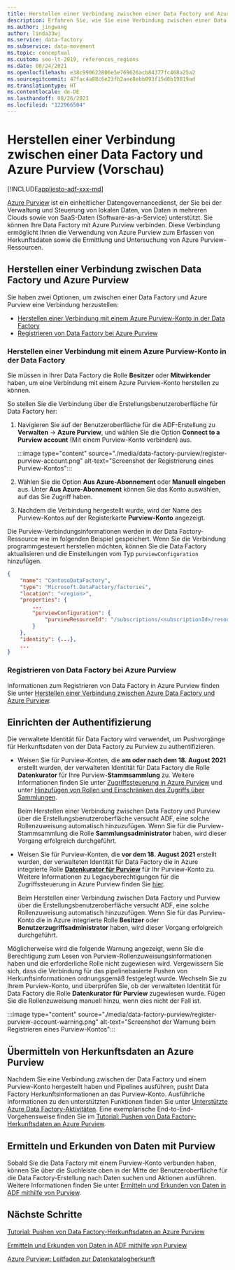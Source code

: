 ```yaml
---
title: Herstellen einer Verbindung zwischen einer Data Factory und Azure Purview
description: Erfahren Sie, wie Sie eine Verbindung zwischen einer Data Factory und Azure Purview herstellen.
ms.author: jingwang
author: linda33wj
ms.service: data-factory
ms.subservice: data-movement
ms.topic: conceptual
ms.custom: seo-lt-2019, references_regions
ms.date: 08/24/2021
ms.openlocfilehash: e38c990622806e5e769626acb84377fc468a25a2
ms.sourcegitcommit: 47fac4a88c6e23fb2aee8ebb093f15d8b19819ad
ms.translationtype: HT
ms.contentlocale: de-DE
ms.lasthandoff: 08/26/2021
ms.locfileid: "122966504"
---
```

# <a name="connect-data-factory-to-azure-purview-preview"></a>Herstellen einer Verbindung zwischen einer Data Factory und Azure Purview (Vorschau)

[!INCLUDE[appliesto-adf-xxx-md](includes/appliesto-adf-xxx-md.md)]

[Azure Purview](../purview/overview.md) ist ein einheitlicher Datengovernancedienst, der Sie bei der Verwaltung und Steuerung von lokalen Daten, von Daten in mehreren Clouds sowie von SaaS-Daten (Software-as-a-Service) unterstützt. Sie können Ihre Data Factory mit Azure Purview verbinden. Diese Verbindung ermöglicht Ihnen die Verwendung von Azure Purview zum Erfassen von Herkunftsdaten sowie die Ermittlung und Untersuchung von Azure Purview-Ressourcen.

## <a name="connect-data-factory-to-azure-purview"></a>Herstellen einer Verbindung zwischen Data Factory und Azure Purview

Sie haben zwei Optionen, um zwischen einer Data Factory und Azure Purview eine Verbindung herzustellen:

- [Herstellen einer Verbindung mit einem Azure Purview-Konto in der Data Factory](#connect-to-azure-purview-account-in-data-factory)
- [Registrieren von Data Factory bei Azure Purview](#register-data-factory-in-azure-purview)

### <a name="connect-to-azure-purview-account-in-data-factory"></a>Herstellen einer Verbindung mit einem Azure Purview-Konto in der Data Factory

Sie müssen in Ihrer Data Factory die Rolle **Besitzer** oder **Mitwirkender** haben, um eine Verbindung mit einem Azure Purview-Konto herstellen zu können.

So stellen Sie die Verbindung über die Erstellungsbenutzeroberfläche für Data Factory her:

1. Navigieren Sie auf der Benutzeroberfläche für die ADF-Erstellung zu **Verwalten** -> **Azure Purview**, und wählen Sie die Option **Connect to a Purview account** (Mit einem Purview-Konto verbinden) aus. 

    :::image type="content" source="./media/data-factory-purview/register-purview-account.png" alt-text="Screenshot der Registrierung eines Purview-Kontos":::

2. Wählen Sie die Option **Aus Azure-Abonnement** oder **Manuell eingeben** aus. Unter **Aus Azure-Abonnement** können Sie das Konto auswählen, auf das Sie Zugriff haben.

3. Nachdem die Verbindung hergestellt wurde, wird der Name des Purview-Kontos auf der Registerkarte **Purview-Konto** angezeigt.

Die Purview-Verbindungsinformationen werden in der Data Factory-Ressource wie im folgenden Beispiel gespeichert. Wenn Sie die Verbindung programmgesteuert herstellen möchten, können Sie die Data Factory aktualisieren und die Einstellungen vom Typ `purviewConfiguration` hinzufügen.

```json
{
    "name": "ContosoDataFactory",
    "type": "Microsoft.DataFactory/factories",
    "location": "<region>",
    "properties": {
        ...
        "purviewConfiguration": {
            "purviewResourceId": "/subscriptions/<subscriptionId>/resourceGroups/<resourceGroupname>/providers/Microsoft.Purview/accounts/<PurviewAccountName>"
        }
    },
    "identity": {...},
    ...
}
```

### <a name="register-data-factory-in-azure-purview"></a>Registrieren von Data Factory bei Azure Purview

Informationen zum Registrieren von Data Factory in Azure Purview finden Sie unter [Herstellen einer Verbindung zwischen Azure Data Factory und Azure Purview](../purview/how-to-link-azure-data-factory.md).

## <a name="set-up-authentication"></a>Einrichten der Authentifizierung

Die verwaltete Identität für Data Factory wird verwendet, um Pushvorgänge für Herkunftsdaten von der Data Factory zu Purview zu authentifizieren. 

- Weisen Sie für Purview-Konten, die **am oder nach dem 18. August 2021** erstellt wurden, der verwalteten Identität für Data Factory die Rolle **Datenkurator** für Ihre Purview-**Stammsammlung** zu. Weitere Informationen finden Sie unter [Zugriffssteuerung in Azure Purview](../purview/catalog-permissions.md) und unter [Hinzufügen von Rollen und Einschränken des Zugriffs über Sammlungen](../purview/how-to-create-and-manage-collections.md#add-roles-and-restrict-access-through-collections).

    Beim Herstellen einer Verbindung zwischen Data Factory und Purview über die Erstellungsbenutzeroberfläche versucht ADF, eine solche Rollenzuweisung automatisch hinzuzufügen. Wenn Sie für die Purview-Stammsammlung die Rolle **Sammlungsadministrator** haben, wird dieser Vorgang erfolgreich durchgeführt.

- Weisen Sie für Purview-Konten, die **vor dem 18. August 2021** erstellt wurden, der verwalteten Identität für Data Factory die in Azure integrierte Rolle [**Datenkurator für Purview**](../role-based-access-control/built-in-roles.md#purview-data-curator) für Ihr Purview-Konto zu. Weitere Informationen zu Legacyberechtigungen für die Zugriffssteuerung in Azure Purview finden Sie [hier](../purview/catalog-permissions.md#legacy-permission-guide).

    Beim Herstellen einer Verbindung zwischen Data Factory und Purview über die Erstellungsbenutzeroberfläche versucht ADF, eine solche Rollenzuweisung automatisch hinzuzufügen. Wenn Sie für das Purview-Konto die in Azure integrierte Rolle **Besitzer** oder **Benutzerzugriffsadministrator** haben, wird dieser Vorgang erfolgreich durchgeführt.

Möglicherweise wird die folgende Warnung angezeigt, wenn Sie die Berechtigung zum Lesen von Purview-Rollenzuweisungsinformationen haben und die erforderliche Rolle nicht zugewiesen wird. Vergewissern Sie sich, dass die Verbindung für das pipelinebasierte Pushen von Herkunftsinformationen ordnungsgemäß festgelegt wurde. Wechseln Sie zu Ihrem Purview-Konto, und überprüfen Sie, ob der verwalteten Identität für Data Factory die Rolle **Datenkurator für Purview** zugewiesen wurde. Fügen Sie die Rollenzuweisung manuell hinzu, wenn dies nicht der Fall ist.

:::image type="content" source="./media/data-factory-purview/register-purview-account-warning.png" alt-text="Screenshot der Warnung beim Registrieren eines Purview-Kontos":::

## <a name="report-lineage-data-to-azure-purview"></a>Übermitteln von Herkunftsdaten an Azure Purview

Nachdem Sie eine Verbindung zwischen der Data Factory und einem Purview-Konto hergestellt haben und Pipelines ausführen, pusht Data Factory Herkunftsinformationen an das Purview-Konto. Ausführliche Informationen zu den unterstützten Funktionen finden Sie unter [Unterstützte Azure Data Factory-Aktivitäten](../purview/how-to-link-azure-data-factory.md#supported-azure-data-factory-activities). Eine exemplarische End-to-End-Vorgehensweise finden Sie im [Tutorial: Pushen von Data Factory-Herkunftsdaten an Azure Purview](tutorial-push-lineage-to-purview.md).

## <a name="discover-and-explore-data-using-purview"></a>Ermitteln und Erkunden von Daten mit Purview

Sobald Sie die Data Factory mit einem Purview-Konto verbunden haben, können Sie über die Suchleiste oben in der Mitte der Benutzeroberfläche für die Data Factory-Erstellung nach Daten suchen und Aktionen ausführen. Weitere Informationen finden Sie unter [Ermitteln und Erkunden von Daten in ADF mithilfe von Purview](how-to-discover-explore-purview-data.md).

## <a name="next-steps"></a>Nächste Schritte

[Tutorial: Pushen von Data Factory-Herkunftsdaten an Azure Purview](tutorial-push-lineage-to-purview.md)

[Ermitteln und Erkunden von Daten in ADF mithilfe von Purview](how-to-discover-explore-purview-data.md)

[Azure Purview: Leitfaden zur Datenkatalogherkunft](../purview/catalog-lineage-user-guide.md)